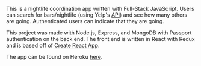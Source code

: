 This is a nightlife coordination app written with Full-Stack JavaScript. Users can search for bars/nightlife (using Yelp's [API](https://www.npmjs.com/package/yelp-fusion)) and see how many others are going. Authenticated users can indicate that they are going.

This project was made with Node.js, Express, and MongoDB with Passport authentication on the back end. The front end is written in React with Redux and is based off of [Create React App](https://github.com/facebookincubator/create-react-app).

The app can be found on Heroku [here](https://mighty-brushlands-96707.herokuapp.com/).

